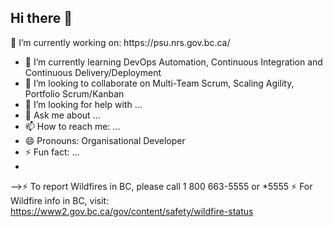 ## Hi there 👋

<!--
**NicolasLivanos/NicolasLivanos** is a ✨ _special_ ✨ repository because its `README.md` (this file) appears on your GitHub profile.

Here are some ideas to get you started:

--> 🔭 I’m currently working on: https://psu.nrs.gov.bc.ca/
- 🌱 I’m currently learning DevOps Automation, Continuous Integration and Continuous Delivery/Deployment
- 👯 I’m looking to collaborate on Multi-Team Scrum, Scaling Agility, Portfolio Scrum/Kanban
- 🤔 I’m looking for help with ...
- 💬 Ask me about ...
- 📫 How to reach me: ...
- 😄 Pronouns: Organisational Developer
- ⚡ Fun fact: ...
- 
-->⚡ To report Wildfires in BC, please call 1 800 663-5555 or *5555
⚡ For Wildfire info in BC, visit: https://www2.gov.bc.ca/gov/content/safety/wildfire-status 
